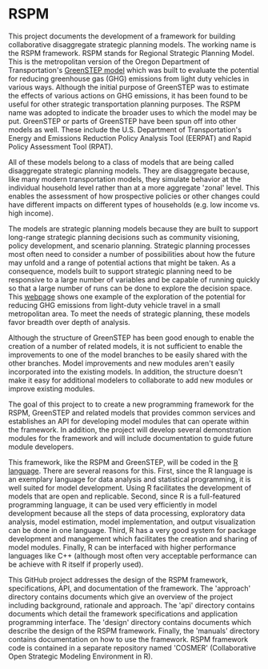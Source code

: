 # RSPM #
This project documents the development of a framework for building collaborative disaggregate strategic planning models. The working name is the RSPM framework. RSPM stands for Regional Strategic Planning Model. This is the metropolitan version of the Oregon Department of Transportation's [GreenSTEP model](https://www.oregon.gov/ODOT/TD/TP/pages/greenstep.aspx) which was built to evaluate the potential for reducing greenhouse gas (GHG) emissions from light duty vehicles in various ways. Although the initial purpose of GreenSTEP was to estimate the effects of various actions on GHG emissions, it has been found to be useful for other strategic transportation planning purposes. The RSPM name was adopted to indicate the broader uses to which the model may be put. GreenSTEP or parts of GreenSTEP have been spun off into other models as well. These include the U.S. Department of Transportation's Energy and Emissions Reduction Policy Analysis Tool (EERPAT) and Rapid Policy Assessment Tool (RPAT).  

All of these models belong to a class of models that are being called disaggregate strategic planning models. They are disaggregate because, like many modern transportation models, they simulate behavior at the individual household level rather than at a more aggregate 'zonal' level. This enables the assessment of how prospective policies or other changes could have different impacts on different types of households (e.g. low income vs. high income).  

The models are strategic planning models because they are built to support long-range strategic planning decisions such as community visioning, policy development, and scenario planning. Strategic planning processes most often need to consider a number of possibilities about how the future may unfold and a range of potential actions that might be taken. As a consequence, models built to support strategic planning need to be responsive to a large number of variables and be capable of running quickly so that a large number of runs can be done to explore the decision space. This [webpage](https://www.oregon.gov/ODOT/TD/TP/Pages/scenarioviewer.html) shows one example of the exploration of the potential for reducing GHG emissions from light-duty vehicle travel in a small metropolitan area. To meet the needs of strategic planning, these models favor breadth over depth of analysis.  

Although the structure of GreenSTEP has been good enough to enable the creation of a number of related models, it is not sufficient to enable the improvements to one of the model branches to be easily shared with the other branches. Model improvements and new modules aren't easily incorporated into the existing models. In addition, the structure doesn't make it easy for additional modelers to collaborate to add new modules or improve existing modules. 

The goal of this project to to create a new programming framework for the RSPM, GreenSTEP and related models that provides common services and establishes an API for developing model modules that can operate within the framework. In addition, the project will develop several demonstration modules for the framework and will include documentation to guide future module developers. 

This framework, like the RSPM and GreenSTEP, will be coded in the [R  language](http://www.r-project.org). There are several reasons for this. First, since the R language is an exemplary language for data analysis and statistical programming, it is well suited for model development. Using R facilitates the development of models that are open and replicable. Second, since R is a full-featured programming language, it can be used very efficiently in model development because all the steps of data processing, exploratory data analysis, model estimation, model implementation, and output visualization can be done in one language. Third, R has a very good system for package development and management which facilitates the creation and sharing of model modules. Finally, R can be interfaced with higher performance languages like C++ (although most often very acceptable performance can be achieve with R itself if properly used).  

This GitHub project addresses the design of the RSPM framework, specifications, API, and documentation of the framework. The 'approach' directory contains documents which give an overview of the project including background, rationale and approach. The 'api' directory contains documents which detail the framework specifications and application programming interface. The 'design' directory contains documents which describe the design of the RSPM framework. Finally, the 'manuals' directory contains documentation on how to use the framework. RSPM framework code is contained in a separate repository named 'COSMER' (Collaborative Open Strategic Modeling Environment in R).
